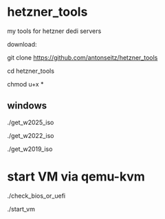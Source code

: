 # hetzner_tools
my tools for hetzner dedi servers


download: 

git clone https://github.com/antonseitz/hetzner_tools

cd hetzner_tools

chmod u+x *

## windows

./get_w2025_iso

./get_w2022_iso

./get_w2019_iso


# start VM via qemu-kvm

./check_bios_or_uefi

./start_vm 




